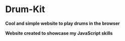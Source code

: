 # Drum-Kit
**Cool and simple website to play drums in the browser**

**Website created to showcase my JavaScript skills**
